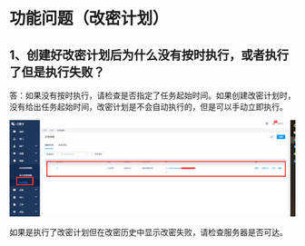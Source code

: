 

# 功能问题（改密计划）

## 1、创建好改密计划后为什么没有按时执行，或者执行了但是执行失败？

答：如果没有按时执行，请检查是否指定了任务起始时间。如果创建改密计划时，没有给出任务起始时间，改密计划是不会自动执行的，但是可以手动立即执行。

![](/images/faq_super/改密计划.png)

如果是执行了改密计划但在改密历史中显示改密失败，请检查服务器是否可达。
